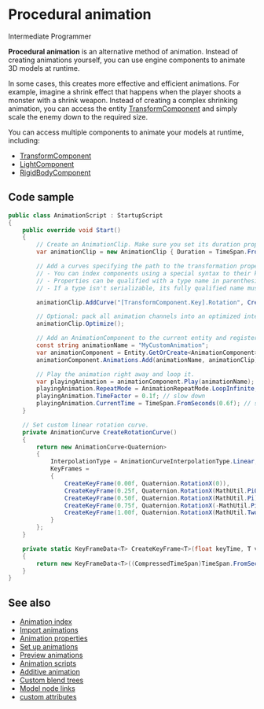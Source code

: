 # Procedural animation

<span class="label label-doc-level">Intermediate</span>
<span class="label label-doc-audience">Programmer</span>

**Procedural animation** is an alternative method of animation. Instead of creating animations yourself, you can use engine components to animate 3D models at runtime. 

In some cases, this creates more effective and efficient animations. For example, imagine a shrink effect that happens when the player shoots a monster with a shrink weapon. Instead of creating a complex shrinking animation, you can access the entity [TransformComponent](xref:Stride.Engine.TransformComponent) and simply scale the enemy down to the required size.

You can access multiple components to animate your models at runtime, including:

* [TransformComponent](xref:Stride.Engine.TransformComponent)
* [LightComponent](xref:Stride.Engine.LightComponent)
* [RigidBodyComponent](xref:Stride.Physics.RigidbodyComponent)

## Code sample

```cs
public class AnimationScript : StartupScript
{
    public override void Start()
    {
        // Create an AnimationClip. Make sure you set its duration properly.
        var animationClip = new AnimationClip { Duration = TimeSpan.FromSeconds(1) };

        // Add a curves specifying the path to the transformation property.
        // - You can index components using a special syntax to their key.
        // - Properties can be qualified with a type name in parenthesis.
        // - If a type isn't serializable, its fully qualified name must be used.

        animationClip.AddCurve("[TransformComponent.Key].Rotation", CreateRotationCurve());

        // Optional: pack all animation channels into an optimized interleaved format.
        animationClip.Optimize();

        // Add an AnimationComponent to the current entity and register our custom clip.
        const string animationName = "MyCustomAnimation";
        var animationComponent = Entity.GetOrCreate<AnimationComponent>();
        animationComponent.Animations.Add(animationName, animationClip);

        // Play the animation right away and loop it.
        var playingAnimation = animationComponent.Play(animationName);
        playingAnimation.RepeatMode = AnimationRepeatMode.LoopInfinite;
        playingAnimation.TimeFactor = 0.1f; // slow down
        playingAnimation.CurrentTime = TimeSpan.FromSeconds(0.6f); // start at different time
    }

    // Set custom linear rotation curve.
    private AnimationCurve CreateRotationCurve()
    {
        return new AnimationCurve<Quaternion>
        {
            InterpolationType = AnimationCurveInterpolationType.Linear,
            KeyFrames =
            {
                CreateKeyFrame(0.00f, Quaternion.RotationX(0)),
                CreateKeyFrame(0.25f, Quaternion.RotationX(MathUtil.PiOverTwo)),
                CreateKeyFrame(0.50f, Quaternion.RotationX(MathUtil.Pi)),
                CreateKeyFrame(0.75f, Quaternion.RotationX(-MathUtil.PiOverTwo)),
                CreateKeyFrame(1.00f, Quaternion.RotationX(MathUtil.TwoPi))
            }
        };
    }

    private static KeyFrameData<T> CreateKeyFrame<T>(float keyTime, T value)
    {
        return new KeyFrameData<T>((CompressedTimeSpan)TimeSpan.FromSeconds(keyTime), value);
    }
}
```

## See also

* [Animation index](index.md)
* [Import animations](import-animations.md)
* [Animation properties](animation-properties.md)
* [Set up animations](set-up-animations.md)
* [Preview animations](preview-animations.md)
* [Animation scripts](animation-scripts.md)
* [Additive animation](additive-animation.md)
* [Custom blend trees](custom-blend-trees.md)
* [Model node links](model-node-links.md)
* [custom attributes](custom-attributes.md)